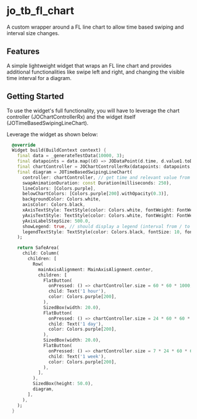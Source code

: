 # jo_tb_fl_chart

A custom wrapper around a FL line chart to allow time based swiping and interval size changes.

## Features

A simple lightweight widget that wraps an FL line chart and provides additional functionalities
like swipe left and right, and changing the visible time interval for a diagram.


## Getting Started

To use the widget's full functionality, you will have to leverage the chart controller (JOChartControllerRx) and the widget itself (JOTimeBasedSwipingLineChart).

Leverage the widget as shown below:

```dart
  @override
  Widget build(BuildContext context) {
    final data = _generateTestData(10000, 3);
    final datapoints = data.map((d) => JODataPoint(d.time, d.value1.toDouble())).toList();
    final chartController = JOChartControllerRx(datapoints: datapoints, upperBound: 3500.0);
    final diagram = JOTimeBasedSwipingLineChart(
      controller: chartController, // get time and relevant value from ALL your data
      swapAnimationDuration: const Duration(milliseconds: 250),
      lineColors: [Colors.purple],
      belowChartColors: [Colors.purple[200].withOpacity(0.3)],
      backgroundColor: Colors.white,
      axisColor: Colors.black,
      xAxisTextStyle: TextStyle(color: Colors.white, fontWeight: FontWeight.bold, fontSize: 9.0),
      yAxisTextStyle: TextStyle(color: Colors.white, fontWeight: FontWeight.bold, fontSize: 12.0),
      yAxisLabelStepSize: 500.0,
      showLegend: true, // should display a legend (interval from / to within the diagram
      legendTextStyle: TextStyle(color: Colors.black, fontSize: 10, fontWeight: FontWeight.bold),
    );

    return SafeArea(
      child: Column(
        children: [
          Row(
            mainAxisAlignment: MainAxisAlignment.center,
            children: [
              FlatButton(
                onPressed: () => chartController.size = 60 * 60 * 1000,
                child: Text('1 hour'),
                color: Colors.purple[200],
              ),
              SizedBox(width: 20.0),
              FlatButton(
                onPressed: () => chartController.size = 24 * 60 * 60 * 1000,
                child: Text('1 day'),
                color: Colors.purple[200],
              ),
              SizedBox(width: 20.0),
              FlatButton(
                onPressed: () => chartController.size = 7 * 24 * 60 * 60 * 1000,
                child: Text('1 week'),
                color: Colors.purple[200],
              ),                
            ],
          ),
          SizedBox(height: 50.0),
          diagram,
        ],
      ),
    );
  }
```

   
